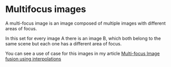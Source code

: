 # Multifocus images

A multi-focus image is an image composed of multiple images with different areas of focus. 

In this set for every image A there is an image B, which both belong to the same scene but each one has a different area of focus.

You can see a use of case for this images in my article [Multi-focus Image fusion using interpolations](http://www.jovenesenlaciencia.ugto.mx/index.php/jovenesenlaciencia/article/view/2826/2080)

